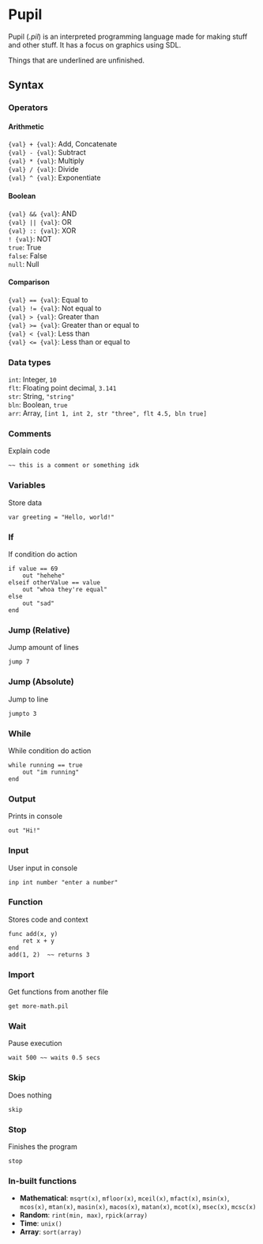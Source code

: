 # Pupil
Pupil (*.pil*) is an interpreted programming language made for making stuff and other stuff. It has a focus on graphics using SDL.

Things that are underlined are unfinished.

## Syntax
### Operators
#### Arithmetic 
`{val} + {val}`: Add, Concatenate  
`{val} - {val}`: Subtract  
`{val} * {val}`: Multiply  
`{val} / {val}`: Divide  
`{val} ^ {val}`: Exponentiate

#### Boolean
`{val} && {val}`: AND  
`{val} || {val}`: OR  
`{val} :: {val}`: XOR  
`! {val}`: NOT  
`true`: True  
`false`: False\
`null`: Null

#### Comparison
`{val} == {val}`: Equal to  
`{val} != {val}`: Not equal to  
`{val} > {val}`: Greater than  
`{val} >= {val}`: Greater than or equal to  
`{val} < {val}`: Less than  
`{val} <= {val}`: Less than or equal to

### Data types
`int`: Integer, `10`  
`flt`: Floating point decimal, `3.141`  
`str`: String, `"string"`  
`bln`: Boolean, `true`  
`arr`: Array, `[int 1, int 2, str "three", flt 4.5, bln true]`

### Comments
Explain code
```
~~ this is a comment or something idk
```

### Variables
Store data
```
var greeting = "Hello, world!"
```

### If
If condition do action
```
if value == 69  
    out "hehehe"  
elseif otherValue == value  
    out "whoa they're equal"  
else  
    out "sad"  
end
```

### Jump (Relative)
Jump amount of lines  
```
jump 7
```

### Jump (Absolute)
Jump to line
```
jumpto 3
```

### While
While condition do action  
```
while running == true
    out "im running"
end
```

### Output
Prints in console  
```
out "Hi!"
```

### Input
User input in console
```
inp int number "enter a number"
```

### Function
Stores code and context  
```
func add(x, y)
    ret x + y
end
add(1, 2)  ~~ returns 3
```


### Import
Get functions from another file
```
get more-math.pil
```

### Wait
Pause execution  
```
wait 500 ~~ waits 0.5 secs
```

### Skip
Does nothing  
```
skip
```

### Stop
Finishes the program  
```
stop
```

### In-built functions
- **Mathematical**: `msqrt(x)`, `mfloor(x)`, `mceil(x)`, `mfact(x)`, `msin(x)`, `mcos(x)`, `mtan(x)`, `masin(x)`, `macos(x)`, `matan(x)`, `mcot(x)`, `msec(x)`, `mcsc(x)`  
- **Random**: `rint(min, max)`, `rpick(array)`  
- **Time**: `unix()`  
- **Array**: `sort(array)`
